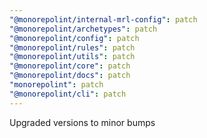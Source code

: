 ```yaml
---
"@monorepolint/internal-mrl-config": patch
"@monorepolint/archetypes": patch
"@monorepolint/config": patch
"@monorepolint/rules": patch
"@monorepolint/utils": patch
"@monorepolint/core": patch
"@monorepolint/docs": patch
"monorepolint": patch
"@monorepolint/cli": patch
---
```


Upgraded versions to minor bumps
